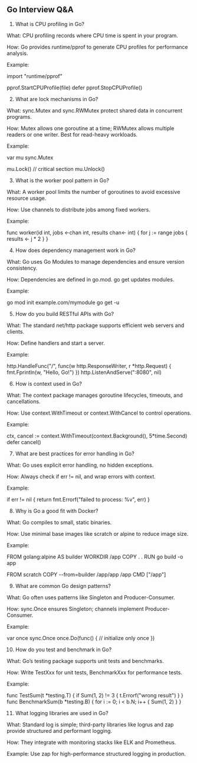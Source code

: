 ## Go Interview Q&A

1. What is CPU profiling in Go?

What: CPU profiling records where CPU time is spent in your program.

How: Go provides runtime/pprof to generate CPU profiles for performance analysis.

Example:

import "runtime/pprof"

pprof.StartCPUProfile(file)
defer pprof.StopCPUProfile()

2. What are lock mechanisms in Go?

What: sync.Mutex and sync.RWMutex protect shared data in concurrent programs.

How: Mutex allows one goroutine at a time; RWMutex allows multiple readers or one writer. Best for read-heavy workloads.

Example:

var mu sync.Mutex

mu.Lock()
// critical section
mu.Unlock()

3. What is the worker pool pattern in Go?

What: A worker pool limits the number of goroutines to avoid excessive resource usage.

How: Use channels to distribute jobs among fixed workers.

Example:

func worker(id int, jobs <-chan int, results chan<- int) {
    for j := range jobs {
        results <- j * 2
    }
}

4. How does dependency management work in Go?

What: Go uses Go Modules to manage dependencies and ensure version consistency.

How: Dependencies are defined in go.mod. go get updates modules.

Example:

go mod init example.com/mymodule
go get -u

5. How do you build RESTful APIs with Go?

What: The standard net/http package supports efficient web servers and clients.

How: Define handlers and start a server.

Example:

http.HandleFunc("/", func(w http.ResponseWriter, r *http.Request) {
    fmt.Fprintln(w, "Hello, Go!")
})
http.ListenAndServe(":8080", nil)

6. How is context used in Go?

What: The context package manages goroutine lifecycles, timeouts, and cancellations.

How: Use context.WithTimeout or context.WithCancel to control operations.

Example:

ctx, cancel := context.WithTimeout(context.Background(), 5*time.Second)
defer cancel()

7. What are best practices for error handling in Go?

What: Go uses explicit error handling, no hidden exceptions.

How: Always check if err != nil, and wrap errors with context.

Example:

if err != nil {
    return fmt.Errorf("failed to process: %v", err)
}

8. Why is Go a good fit with Docker?

What: Go compiles to small, static binaries.

How: Use minimal base images like scratch or alpine to reduce image size.

Example:

FROM golang:alpine AS builder
WORKDIR /app
COPY . .
RUN go build -o app

FROM scratch
COPY --from=builder /app/app /app
CMD ["/app"]

9. What are common Go design patterns?

What: Go often uses patterns like Singleton and Producer-Consumer.

How: sync.Once ensures Singleton; channels implement Producer-Consumer.

Example:

var once sync.Once
once.Do(func() {
    // initialize only once
})

10. How do you test and benchmark in Go?

What: Go’s testing package supports unit tests and benchmarks.

How: Write TestXxx for unit tests, BenchmarkXxx for performance tests.

Example:

func TestSum(t *testing.T) {
    if Sum(1, 2) != 3 {
        t.Errorf("wrong result")
    }
}
func BenchmarkSum(b *testing.B) {
    for i := 0; i < b.N; i++ {
        Sum(1, 2)
    }
}

11. What logging libraries are used in Go?

What: Standard log is simple; third-party libraries like logrus and zap provide structured and performant logging.

How: They integrate with monitoring stacks like ELK and Prometheus.

Example: Use zap for high-performance structured logging in production.
